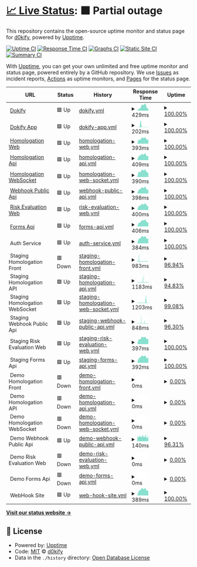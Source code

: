 # [📈 Live Status](https://d0kify.github.io/upptime): <!--live status--> **🟧 Partial outage**

This repository contains the open-source uptime monitor and status page for [d0kify](https://d0kify.github.io/upptime), powered by [Upptime](https://github.com/upptime/upptime).

[![Uptime CI](https://github.com/d0kify/upptime/workflows/Uptime%20CI/badge.svg)](https://github.com/d0kify/upptime/actions?query=workflow%3A%22Uptime+CI%22)
[![Response Time CI](https://github.com/d0kify/upptime/workflows/Response%20Time%20CI/badge.svg)](https://github.com/d0kify/upptime/actions?query=workflow%3A%22Response+Time+CI%22)
[![Graphs CI](https://github.com/d0kify/upptime/workflows/Graphs%20CI/badge.svg)](https://github.com/d0kify/upptime/actions?query=workflow%3A%22Graphs+CI%22)
[![Static Site CI](https://github.com/d0kify/upptime/workflows/Static%20Site%20CI/badge.svg)](https://github.com/d0kify/upptime/actions?query=workflow%3A%22Static+Site+CI%22)
[![Summary CI](https://github.com/d0kify/upptime/workflows/Summary%20CI/badge.svg)](https://github.com/d0kify/upptime/actions?query=workflow%3A%22Summary+CI%22)

With [Upptime](https://upptime.js.org), you can get your own unlimited and free uptime monitor and status page, powered entirely by a GitHub repository. We use [Issues](https://github.com/d0kify/upptime/issues) as incident reports, [Actions](https://github.com/d0kify/upptime/actions) as uptime monitors, and [Pages](https://d0kify.github.io/upptime) for the status page.

<!--start: status pages-->
<!-- This summary is generated by Upptime (https://github.com/upptime/upptime) -->
<!-- Do not edit this manually, your changes will be overwritten -->
<!-- prettier-ignore -->
| URL | Status | History | Response Time | Uptime |
| --- | ------ | ------- | ------------- | ------ |
| <img alt="" src="https://icons.duckduckgo.com/ip3/dokify.net.ico" height="13"> [Dokify](https://dokify.net) | 🟩 Up | [dokify.yml](https://github.com/d0kify/upptime/commits/HEAD/history/dokify.yml) | <details><summary><img alt="Response time graph" src="./graphs/dokify/response-time-week.png" height="20"> 429ms</summary><br><a href="https://d0kify.github.io/upptime/history/dokify"><img alt="Response time 525" src="https://img.shields.io/endpoint?url=https%3A%2F%2Fraw.githubusercontent.com%2Fd0kify%2Fupptime%2FHEAD%2Fapi%2Fdokify%2Fresponse-time.json"></a><br><a href="https://d0kify.github.io/upptime/history/dokify"><img alt="24-hour response time 198" src="https://img.shields.io/endpoint?url=https%3A%2F%2Fraw.githubusercontent.com%2Fd0kify%2Fupptime%2FHEAD%2Fapi%2Fdokify%2Fresponse-time-day.json"></a><br><a href="https://d0kify.github.io/upptime/history/dokify"><img alt="7-day response time 429" src="https://img.shields.io/endpoint?url=https%3A%2F%2Fraw.githubusercontent.com%2Fd0kify%2Fupptime%2FHEAD%2Fapi%2Fdokify%2Fresponse-time-week.json"></a><br><a href="https://d0kify.github.io/upptime/history/dokify"><img alt="30-day response time 505" src="https://img.shields.io/endpoint?url=https%3A%2F%2Fraw.githubusercontent.com%2Fd0kify%2Fupptime%2FHEAD%2Fapi%2Fdokify%2Fresponse-time-month.json"></a><br><a href="https://d0kify.github.io/upptime/history/dokify"><img alt="1-year response time 545" src="https://img.shields.io/endpoint?url=https%3A%2F%2Fraw.githubusercontent.com%2Fd0kify%2Fupptime%2FHEAD%2Fapi%2Fdokify%2Fresponse-time-year.json"></a></details> | <details><summary><a href="https://d0kify.github.io/upptime/history/dokify">100.00%</a></summary><a href="https://d0kify.github.io/upptime/history/dokify"><img alt="All-time uptime 100.00%" src="https://img.shields.io/endpoint?url=https%3A%2F%2Fraw.githubusercontent.com%2Fd0kify%2Fupptime%2FHEAD%2Fapi%2Fdokify%2Fuptime.json"></a><br><a href="https://d0kify.github.io/upptime/history/dokify"><img alt="24-hour uptime 100.00%" src="https://img.shields.io/endpoint?url=https%3A%2F%2Fraw.githubusercontent.com%2Fd0kify%2Fupptime%2FHEAD%2Fapi%2Fdokify%2Fuptime-day.json"></a><br><a href="https://d0kify.github.io/upptime/history/dokify"><img alt="7-day uptime 100.00%" src="https://img.shields.io/endpoint?url=https%3A%2F%2Fraw.githubusercontent.com%2Fd0kify%2Fupptime%2FHEAD%2Fapi%2Fdokify%2Fuptime-week.json"></a><br><a href="https://d0kify.github.io/upptime/history/dokify"><img alt="30-day uptime 100.00%" src="https://img.shields.io/endpoint?url=https%3A%2F%2Fraw.githubusercontent.com%2Fd0kify%2Fupptime%2FHEAD%2Fapi%2Fdokify%2Fuptime-month.json"></a><br><a href="https://d0kify.github.io/upptime/history/dokify"><img alt="1-year uptime 100.00%" src="https://img.shields.io/endpoint?url=https%3A%2F%2Fraw.githubusercontent.com%2Fd0kify%2Fupptime%2FHEAD%2Fapi%2Fdokify%2Fuptime-year.json"></a></details>
| <img alt="" src="https://icons.duckduckgo.com/ip3/app.dokify.net.ico" height="13"> [Dokify App](https://app.dokify.net/blank.php) | 🟩 Up | [dokify-app.yml](https://github.com/d0kify/upptime/commits/HEAD/history/dokify-app.yml) | <details><summary><img alt="Response time graph" src="./graphs/dokify-app/response-time-week.png" height="20"> 202ms</summary><br><a href="https://d0kify.github.io/upptime/history/dokify-app"><img alt="Response time 456" src="https://img.shields.io/endpoint?url=https%3A%2F%2Fraw.githubusercontent.com%2Fd0kify%2Fupptime%2FHEAD%2Fapi%2Fdokify-app%2Fresponse-time.json"></a><br><a href="https://d0kify.github.io/upptime/history/dokify-app"><img alt="24-hour response time 200" src="https://img.shields.io/endpoint?url=https%3A%2F%2Fraw.githubusercontent.com%2Fd0kify%2Fupptime%2FHEAD%2Fapi%2Fdokify-app%2Fresponse-time-day.json"></a><br><a href="https://d0kify.github.io/upptime/history/dokify-app"><img alt="7-day response time 202" src="https://img.shields.io/endpoint?url=https%3A%2F%2Fraw.githubusercontent.com%2Fd0kify%2Fupptime%2FHEAD%2Fapi%2Fdokify-app%2Fresponse-time-week.json"></a><br><a href="https://d0kify.github.io/upptime/history/dokify-app"><img alt="30-day response time 596" src="https://img.shields.io/endpoint?url=https%3A%2F%2Fraw.githubusercontent.com%2Fd0kify%2Fupptime%2FHEAD%2Fapi%2Fdokify-app%2Fresponse-time-month.json"></a><br><a href="https://d0kify.github.io/upptime/history/dokify-app"><img alt="1-year response time 456" src="https://img.shields.io/endpoint?url=https%3A%2F%2Fraw.githubusercontent.com%2Fd0kify%2Fupptime%2FHEAD%2Fapi%2Fdokify-app%2Fresponse-time-year.json"></a></details> | <details><summary><a href="https://d0kify.github.io/upptime/history/dokify-app">100.00%</a></summary><a href="https://d0kify.github.io/upptime/history/dokify-app"><img alt="All-time uptime 99.81%" src="https://img.shields.io/endpoint?url=https%3A%2F%2Fraw.githubusercontent.com%2Fd0kify%2Fupptime%2FHEAD%2Fapi%2Fdokify-app%2Fuptime.json"></a><br><a href="https://d0kify.github.io/upptime/history/dokify-app"><img alt="24-hour uptime 100.00%" src="https://img.shields.io/endpoint?url=https%3A%2F%2Fraw.githubusercontent.com%2Fd0kify%2Fupptime%2FHEAD%2Fapi%2Fdokify-app%2Fuptime-day.json"></a><br><a href="https://d0kify.github.io/upptime/history/dokify-app"><img alt="7-day uptime 100.00%" src="https://img.shields.io/endpoint?url=https%3A%2F%2Fraw.githubusercontent.com%2Fd0kify%2Fupptime%2FHEAD%2Fapi%2Fdokify-app%2Fuptime-week.json"></a><br><a href="https://d0kify.github.io/upptime/history/dokify-app"><img alt="30-day uptime 100.00%" src="https://img.shields.io/endpoint?url=https%3A%2F%2Fraw.githubusercontent.com%2Fd0kify%2Fupptime%2FHEAD%2Fapi%2Fdokify-app%2Fuptime-month.json"></a><br><a href="https://d0kify.github.io/upptime/history/dokify-app"><img alt="1-year uptime 99.81%" src="https://img.shields.io/endpoint?url=https%3A%2F%2Fraw.githubusercontent.com%2Fd0kify%2Fupptime%2FHEAD%2Fapi%2Fdokify-app%2Fuptime-year.json"></a></details>
| <img alt="" src="https://icons.duckduckgo.com/ip3/homologation.dokify.net.ico" height="13"> [Homologation Web](https://homologation.dokify.net) | 🟩 Up | [homologation-web.yml](https://github.com/d0kify/upptime/commits/HEAD/history/homologation-web.yml) | <details><summary><img alt="Response time graph" src="./graphs/homologation-web/response-time-week.png" height="20"> 393ms</summary><br><a href="https://d0kify.github.io/upptime/history/homologation-web"><img alt="Response time 438" src="https://img.shields.io/endpoint?url=https%3A%2F%2Fraw.githubusercontent.com%2Fd0kify%2Fupptime%2FHEAD%2Fapi%2Fhomologation-web%2Fresponse-time.json"></a><br><a href="https://d0kify.github.io/upptime/history/homologation-web"><img alt="24-hour response time 328" src="https://img.shields.io/endpoint?url=https%3A%2F%2Fraw.githubusercontent.com%2Fd0kify%2Fupptime%2FHEAD%2Fapi%2Fhomologation-web%2Fresponse-time-day.json"></a><br><a href="https://d0kify.github.io/upptime/history/homologation-web"><img alt="7-day response time 393" src="https://img.shields.io/endpoint?url=https%3A%2F%2Fraw.githubusercontent.com%2Fd0kify%2Fupptime%2FHEAD%2Fapi%2Fhomologation-web%2Fresponse-time-week.json"></a><br><a href="https://d0kify.github.io/upptime/history/homologation-web"><img alt="30-day response time 425" src="https://img.shields.io/endpoint?url=https%3A%2F%2Fraw.githubusercontent.com%2Fd0kify%2Fupptime%2FHEAD%2Fapi%2Fhomologation-web%2Fresponse-time-month.json"></a><br><a href="https://d0kify.github.io/upptime/history/homologation-web"><img alt="1-year response time 433" src="https://img.shields.io/endpoint?url=https%3A%2F%2Fraw.githubusercontent.com%2Fd0kify%2Fupptime%2FHEAD%2Fapi%2Fhomologation-web%2Fresponse-time-year.json"></a></details> | <details><summary><a href="https://d0kify.github.io/upptime/history/homologation-web">100.00%</a></summary><a href="https://d0kify.github.io/upptime/history/homologation-web"><img alt="All-time uptime 99.96%" src="https://img.shields.io/endpoint?url=https%3A%2F%2Fraw.githubusercontent.com%2Fd0kify%2Fupptime%2FHEAD%2Fapi%2Fhomologation-web%2Fuptime.json"></a><br><a href="https://d0kify.github.io/upptime/history/homologation-web"><img alt="24-hour uptime 100.00%" src="https://img.shields.io/endpoint?url=https%3A%2F%2Fraw.githubusercontent.com%2Fd0kify%2Fupptime%2FHEAD%2Fapi%2Fhomologation-web%2Fuptime-day.json"></a><br><a href="https://d0kify.github.io/upptime/history/homologation-web"><img alt="7-day uptime 100.00%" src="https://img.shields.io/endpoint?url=https%3A%2F%2Fraw.githubusercontent.com%2Fd0kify%2Fupptime%2FHEAD%2Fapi%2Fhomologation-web%2Fuptime-week.json"></a><br><a href="https://d0kify.github.io/upptime/history/homologation-web"><img alt="30-day uptime 99.13%" src="https://img.shields.io/endpoint?url=https%3A%2F%2Fraw.githubusercontent.com%2Fd0kify%2Fupptime%2FHEAD%2Fapi%2Fhomologation-web%2Fuptime-month.json"></a><br><a href="https://d0kify.github.io/upptime/history/homologation-web"><img alt="1-year uptime 99.91%" src="https://img.shields.io/endpoint?url=https%3A%2F%2Fraw.githubusercontent.com%2Fd0kify%2Fupptime%2FHEAD%2Fapi%2Fhomologation-web%2Fuptime-year.json"></a></details>
| <img alt="" src="https://icons.duckduckgo.com/ip3/homologation-api.dokify.net.ico" height="13"> [Homologation Api](https://homologation-api.dokify.net/health-check) | 🟩 Up | [homologation-api.yml](https://github.com/d0kify/upptime/commits/HEAD/history/homologation-api.yml) | <details><summary><img alt="Response time graph" src="./graphs/homologation-api/response-time-week.png" height="20"> 409ms</summary><br><a href="https://d0kify.github.io/upptime/history/homologation-api"><img alt="Response time 470" src="https://img.shields.io/endpoint?url=https%3A%2F%2Fraw.githubusercontent.com%2Fd0kify%2Fupptime%2FHEAD%2Fapi%2Fhomologation-api%2Fresponse-time.json"></a><br><a href="https://d0kify.github.io/upptime/history/homologation-api"><img alt="24-hour response time 338" src="https://img.shields.io/endpoint?url=https%3A%2F%2Fraw.githubusercontent.com%2Fd0kify%2Fupptime%2FHEAD%2Fapi%2Fhomologation-api%2Fresponse-time-day.json"></a><br><a href="https://d0kify.github.io/upptime/history/homologation-api"><img alt="7-day response time 409" src="https://img.shields.io/endpoint?url=https%3A%2F%2Fraw.githubusercontent.com%2Fd0kify%2Fupptime%2FHEAD%2Fapi%2Fhomologation-api%2Fresponse-time-week.json"></a><br><a href="https://d0kify.github.io/upptime/history/homologation-api"><img alt="30-day response time 435" src="https://img.shields.io/endpoint?url=https%3A%2F%2Fraw.githubusercontent.com%2Fd0kify%2Fupptime%2FHEAD%2Fapi%2Fhomologation-api%2Fresponse-time-month.json"></a><br><a href="https://d0kify.github.io/upptime/history/homologation-api"><img alt="1-year response time 471" src="https://img.shields.io/endpoint?url=https%3A%2F%2Fraw.githubusercontent.com%2Fd0kify%2Fupptime%2FHEAD%2Fapi%2Fhomologation-api%2Fresponse-time-year.json"></a></details> | <details><summary><a href="https://d0kify.github.io/upptime/history/homologation-api">100.00%</a></summary><a href="https://d0kify.github.io/upptime/history/homologation-api"><img alt="All-time uptime 27.21%" src="https://img.shields.io/endpoint?url=https%3A%2F%2Fraw.githubusercontent.com%2Fd0kify%2Fupptime%2FHEAD%2Fapi%2Fhomologation-api%2Fuptime.json"></a><br><a href="https://d0kify.github.io/upptime/history/homologation-api"><img alt="24-hour uptime 100.00%" src="https://img.shields.io/endpoint?url=https%3A%2F%2Fraw.githubusercontent.com%2Fd0kify%2Fupptime%2FHEAD%2Fapi%2Fhomologation-api%2Fuptime-day.json"></a><br><a href="https://d0kify.github.io/upptime/history/homologation-api"><img alt="7-day uptime 100.00%" src="https://img.shields.io/endpoint?url=https%3A%2F%2Fraw.githubusercontent.com%2Fd0kify%2Fupptime%2FHEAD%2Fapi%2Fhomologation-api%2Fuptime-week.json"></a><br><a href="https://d0kify.github.io/upptime/history/homologation-api"><img alt="30-day uptime 99.05%" src="https://img.shields.io/endpoint?url=https%3A%2F%2Fraw.githubusercontent.com%2Fd0kify%2Fupptime%2FHEAD%2Fapi%2Fhomologation-api%2Fuptime-month.json"></a><br><a href="https://d0kify.github.io/upptime/history/homologation-api"><img alt="1-year uptime 64.43%" src="https://img.shields.io/endpoint?url=https%3A%2F%2Fraw.githubusercontent.com%2Fd0kify%2Fupptime%2FHEAD%2Fapi%2Fhomologation-api%2Fuptime-year.json"></a></details>
| <img alt="" src="https://icons.duckduckgo.com/ip3/homologation-api-nchan.dokify.net.ico" height="13"> [Homologation WebSocket](https://homologation-api-nchan.dokify.net) | 🟩 Up | [homologation-web-socket.yml](https://github.com/d0kify/upptime/commits/HEAD/history/homologation-web-socket.yml) | <details><summary><img alt="Response time graph" src="./graphs/homologation-web-socket/response-time-week.png" height="20"> 390ms</summary><br><a href="https://d0kify.github.io/upptime/history/homologation-web-socket"><img alt="Response time 454" src="https://img.shields.io/endpoint?url=https%3A%2F%2Fraw.githubusercontent.com%2Fd0kify%2Fupptime%2FHEAD%2Fapi%2Fhomologation-web-socket%2Fresponse-time.json"></a><br><a href="https://d0kify.github.io/upptime/history/homologation-web-socket"><img alt="24-hour response time 292" src="https://img.shields.io/endpoint?url=https%3A%2F%2Fraw.githubusercontent.com%2Fd0kify%2Fupptime%2FHEAD%2Fapi%2Fhomologation-web-socket%2Fresponse-time-day.json"></a><br><a href="https://d0kify.github.io/upptime/history/homologation-web-socket"><img alt="7-day response time 390" src="https://img.shields.io/endpoint?url=https%3A%2F%2Fraw.githubusercontent.com%2Fd0kify%2Fupptime%2FHEAD%2Fapi%2Fhomologation-web-socket%2Fresponse-time-week.json"></a><br><a href="https://d0kify.github.io/upptime/history/homologation-web-socket"><img alt="30-day response time 434" src="https://img.shields.io/endpoint?url=https%3A%2F%2Fraw.githubusercontent.com%2Fd0kify%2Fupptime%2FHEAD%2Fapi%2Fhomologation-web-socket%2Fresponse-time-month.json"></a><br><a href="https://d0kify.github.io/upptime/history/homologation-web-socket"><img alt="1-year response time 456" src="https://img.shields.io/endpoint?url=https%3A%2F%2Fraw.githubusercontent.com%2Fd0kify%2Fupptime%2FHEAD%2Fapi%2Fhomologation-web-socket%2Fresponse-time-year.json"></a></details> | <details><summary><a href="https://d0kify.github.io/upptime/history/homologation-web-socket">100.00%</a></summary><a href="https://d0kify.github.io/upptime/history/homologation-web-socket"><img alt="All-time uptime 99.96%" src="https://img.shields.io/endpoint?url=https%3A%2F%2Fraw.githubusercontent.com%2Fd0kify%2Fupptime%2FHEAD%2Fapi%2Fhomologation-web-socket%2Fuptime.json"></a><br><a href="https://d0kify.github.io/upptime/history/homologation-web-socket"><img alt="24-hour uptime 100.00%" src="https://img.shields.io/endpoint?url=https%3A%2F%2Fraw.githubusercontent.com%2Fd0kify%2Fupptime%2FHEAD%2Fapi%2Fhomologation-web-socket%2Fuptime-day.json"></a><br><a href="https://d0kify.github.io/upptime/history/homologation-web-socket"><img alt="7-day uptime 100.00%" src="https://img.shields.io/endpoint?url=https%3A%2F%2Fraw.githubusercontent.com%2Fd0kify%2Fupptime%2FHEAD%2Fapi%2Fhomologation-web-socket%2Fuptime-week.json"></a><br><a href="https://d0kify.github.io/upptime/history/homologation-web-socket"><img alt="30-day uptime 99.13%" src="https://img.shields.io/endpoint?url=https%3A%2F%2Fraw.githubusercontent.com%2Fd0kify%2Fupptime%2FHEAD%2Fapi%2Fhomologation-web-socket%2Fuptime-month.json"></a><br><a href="https://d0kify.github.io/upptime/history/homologation-web-socket"><img alt="1-year uptime 99.91%" src="https://img.shields.io/endpoint?url=https%3A%2F%2Fraw.githubusercontent.com%2Fd0kify%2Fupptime%2FHEAD%2Fapi%2Fhomologation-web-socket%2Fuptime-year.json"></a></details>
| <img alt="" src="https://icons.duckduckgo.com/ip3/webhook.dokify.net.ico" height="13"> [Webhook Public Api](https://webhook.dokify.net/health-check) | 🟩 Up | [webhook-public-api.yml](https://github.com/d0kify/upptime/commits/HEAD/history/webhook-public-api.yml) | <details><summary><img alt="Response time graph" src="./graphs/webhook-public-api/response-time-week.png" height="20"> 398ms</summary><br><a href="https://d0kify.github.io/upptime/history/webhook-public-api"><img alt="Response time 464" src="https://img.shields.io/endpoint?url=https%3A%2F%2Fraw.githubusercontent.com%2Fd0kify%2Fupptime%2FHEAD%2Fapi%2Fwebhook-public-api%2Fresponse-time.json"></a><br><a href="https://d0kify.github.io/upptime/history/webhook-public-api"><img alt="24-hour response time 322" src="https://img.shields.io/endpoint?url=https%3A%2F%2Fraw.githubusercontent.com%2Fd0kify%2Fupptime%2FHEAD%2Fapi%2Fwebhook-public-api%2Fresponse-time-day.json"></a><br><a href="https://d0kify.github.io/upptime/history/webhook-public-api"><img alt="7-day response time 398" src="https://img.shields.io/endpoint?url=https%3A%2F%2Fraw.githubusercontent.com%2Fd0kify%2Fupptime%2FHEAD%2Fapi%2Fwebhook-public-api%2Fresponse-time-week.json"></a><br><a href="https://d0kify.github.io/upptime/history/webhook-public-api"><img alt="30-day response time 432" src="https://img.shields.io/endpoint?url=https%3A%2F%2Fraw.githubusercontent.com%2Fd0kify%2Fupptime%2FHEAD%2Fapi%2Fwebhook-public-api%2Fresponse-time-month.json"></a><br><a href="https://d0kify.github.io/upptime/history/webhook-public-api"><img alt="1-year response time 464" src="https://img.shields.io/endpoint?url=https%3A%2F%2Fraw.githubusercontent.com%2Fd0kify%2Fupptime%2FHEAD%2Fapi%2Fwebhook-public-api%2Fresponse-time-year.json"></a></details> | <details><summary><a href="https://d0kify.github.io/upptime/history/webhook-public-api">100.00%</a></summary><a href="https://d0kify.github.io/upptime/history/webhook-public-api"><img alt="All-time uptime 99.82%" src="https://img.shields.io/endpoint?url=https%3A%2F%2Fraw.githubusercontent.com%2Fd0kify%2Fupptime%2FHEAD%2Fapi%2Fwebhook-public-api%2Fuptime.json"></a><br><a href="https://d0kify.github.io/upptime/history/webhook-public-api"><img alt="24-hour uptime 100.00%" src="https://img.shields.io/endpoint?url=https%3A%2F%2Fraw.githubusercontent.com%2Fd0kify%2Fupptime%2FHEAD%2Fapi%2Fwebhook-public-api%2Fuptime-day.json"></a><br><a href="https://d0kify.github.io/upptime/history/webhook-public-api"><img alt="7-day uptime 100.00%" src="https://img.shields.io/endpoint?url=https%3A%2F%2Fraw.githubusercontent.com%2Fd0kify%2Fupptime%2FHEAD%2Fapi%2Fwebhook-public-api%2Fuptime-week.json"></a><br><a href="https://d0kify.github.io/upptime/history/webhook-public-api"><img alt="30-day uptime 99.05%" src="https://img.shields.io/endpoint?url=https%3A%2F%2Fraw.githubusercontent.com%2Fd0kify%2Fupptime%2FHEAD%2Fapi%2Fwebhook-public-api%2Fuptime-month.json"></a><br><a href="https://d0kify.github.io/upptime/history/webhook-public-api"><img alt="1-year uptime 99.82%" src="https://img.shields.io/endpoint?url=https%3A%2F%2Fraw.githubusercontent.com%2Fd0kify%2Fupptime%2FHEAD%2Fapi%2Fwebhook-public-api%2Fuptime-year.json"></a></details>
| <img alt="" src="https://icons.duckduckgo.com/ip3/evaluation.dokify.net.ico" height="13"> [Risk Evaluation Web](https://evaluation.dokify.net) | 🟩 Up | [risk-evaluation-web.yml](https://github.com/d0kify/upptime/commits/HEAD/history/risk-evaluation-web.yml) | <details><summary><img alt="Response time graph" src="./graphs/risk-evaluation-web/response-time-week.png" height="20"> 400ms</summary><br><a href="https://d0kify.github.io/upptime/history/risk-evaluation-web"><img alt="Response time 450" src="https://img.shields.io/endpoint?url=https%3A%2F%2Fraw.githubusercontent.com%2Fd0kify%2Fupptime%2FHEAD%2Fapi%2Frisk-evaluation-web%2Fresponse-time.json"></a><br><a href="https://d0kify.github.io/upptime/history/risk-evaluation-web"><img alt="24-hour response time 298" src="https://img.shields.io/endpoint?url=https%3A%2F%2Fraw.githubusercontent.com%2Fd0kify%2Fupptime%2FHEAD%2Fapi%2Frisk-evaluation-web%2Fresponse-time-day.json"></a><br><a href="https://d0kify.github.io/upptime/history/risk-evaluation-web"><img alt="7-day response time 400" src="https://img.shields.io/endpoint?url=https%3A%2F%2Fraw.githubusercontent.com%2Fd0kify%2Fupptime%2FHEAD%2Fapi%2Frisk-evaluation-web%2Fresponse-time-week.json"></a><br><a href="https://d0kify.github.io/upptime/history/risk-evaluation-web"><img alt="30-day response time 424" src="https://img.shields.io/endpoint?url=https%3A%2F%2Fraw.githubusercontent.com%2Fd0kify%2Fupptime%2FHEAD%2Fapi%2Frisk-evaluation-web%2Fresponse-time-month.json"></a><br><a href="https://d0kify.github.io/upptime/history/risk-evaluation-web"><img alt="1-year response time 450" src="https://img.shields.io/endpoint?url=https%3A%2F%2Fraw.githubusercontent.com%2Fd0kify%2Fupptime%2FHEAD%2Fapi%2Frisk-evaluation-web%2Fresponse-time-year.json"></a></details> | <details><summary><a href="https://d0kify.github.io/upptime/history/risk-evaluation-web">100.00%</a></summary><a href="https://d0kify.github.io/upptime/history/risk-evaluation-web"><img alt="All-time uptime 99.88%" src="https://img.shields.io/endpoint?url=https%3A%2F%2Fraw.githubusercontent.com%2Fd0kify%2Fupptime%2FHEAD%2Fapi%2Frisk-evaluation-web%2Fuptime.json"></a><br><a href="https://d0kify.github.io/upptime/history/risk-evaluation-web"><img alt="24-hour uptime 100.00%" src="https://img.shields.io/endpoint?url=https%3A%2F%2Fraw.githubusercontent.com%2Fd0kify%2Fupptime%2FHEAD%2Fapi%2Frisk-evaluation-web%2Fuptime-day.json"></a><br><a href="https://d0kify.github.io/upptime/history/risk-evaluation-web"><img alt="7-day uptime 100.00%" src="https://img.shields.io/endpoint?url=https%3A%2F%2Fraw.githubusercontent.com%2Fd0kify%2Fupptime%2FHEAD%2Fapi%2Frisk-evaluation-web%2Fuptime-week.json"></a><br><a href="https://d0kify.github.io/upptime/history/risk-evaluation-web"><img alt="30-day uptime 99.05%" src="https://img.shields.io/endpoint?url=https%3A%2F%2Fraw.githubusercontent.com%2Fd0kify%2Fupptime%2FHEAD%2Fapi%2Frisk-evaluation-web%2Fuptime-month.json"></a><br><a href="https://d0kify.github.io/upptime/history/risk-evaluation-web"><img alt="1-year uptime 99.88%" src="https://img.shields.io/endpoint?url=https%3A%2F%2Fraw.githubusercontent.com%2Fd0kify%2Fupptime%2FHEAD%2Fapi%2Frisk-evaluation-web%2Fuptime-year.json"></a></details>
| <img alt="" src="https://icons.duckduckgo.com/ip3/form.dokify.net.ico" height="13"> [Forms Api](https://form.dokify.net/health-check) | 🟩 Up | [forms-api.yml](https://github.com/d0kify/upptime/commits/HEAD/history/forms-api.yml) | <details><summary><img alt="Response time graph" src="./graphs/forms-api/response-time-week.png" height="20"> 406ms</summary><br><a href="https://d0kify.github.io/upptime/history/forms-api"><img alt="Response time 471" src="https://img.shields.io/endpoint?url=https%3A%2F%2Fraw.githubusercontent.com%2Fd0kify%2Fupptime%2FHEAD%2Fapi%2Fforms-api%2Fresponse-time.json"></a><br><a href="https://d0kify.github.io/upptime/history/forms-api"><img alt="24-hour response time 312" src="https://img.shields.io/endpoint?url=https%3A%2F%2Fraw.githubusercontent.com%2Fd0kify%2Fupptime%2FHEAD%2Fapi%2Fforms-api%2Fresponse-time-day.json"></a><br><a href="https://d0kify.github.io/upptime/history/forms-api"><img alt="7-day response time 406" src="https://img.shields.io/endpoint?url=https%3A%2F%2Fraw.githubusercontent.com%2Fd0kify%2Fupptime%2FHEAD%2Fapi%2Fforms-api%2Fresponse-time-week.json"></a><br><a href="https://d0kify.github.io/upptime/history/forms-api"><img alt="30-day response time 432" src="https://img.shields.io/endpoint?url=https%3A%2F%2Fraw.githubusercontent.com%2Fd0kify%2Fupptime%2FHEAD%2Fapi%2Fforms-api%2Fresponse-time-month.json"></a><br><a href="https://d0kify.github.io/upptime/history/forms-api"><img alt="1-year response time 471" src="https://img.shields.io/endpoint?url=https%3A%2F%2Fraw.githubusercontent.com%2Fd0kify%2Fupptime%2FHEAD%2Fapi%2Fforms-api%2Fresponse-time-year.json"></a></details> | <details><summary><a href="https://d0kify.github.io/upptime/history/forms-api">100.00%</a></summary><a href="https://d0kify.github.io/upptime/history/forms-api"><img alt="All-time uptime 99.85%" src="https://img.shields.io/endpoint?url=https%3A%2F%2Fraw.githubusercontent.com%2Fd0kify%2Fupptime%2FHEAD%2Fapi%2Fforms-api%2Fuptime.json"></a><br><a href="https://d0kify.github.io/upptime/history/forms-api"><img alt="24-hour uptime 100.00%" src="https://img.shields.io/endpoint?url=https%3A%2F%2Fraw.githubusercontent.com%2Fd0kify%2Fupptime%2FHEAD%2Fapi%2Fforms-api%2Fuptime-day.json"></a><br><a href="https://d0kify.github.io/upptime/history/forms-api"><img alt="7-day uptime 100.00%" src="https://img.shields.io/endpoint?url=https%3A%2F%2Fraw.githubusercontent.com%2Fd0kify%2Fupptime%2FHEAD%2Fapi%2Fforms-api%2Fuptime-week.json"></a><br><a href="https://d0kify.github.io/upptime/history/forms-api"><img alt="30-day uptime 99.05%" src="https://img.shields.io/endpoint?url=https%3A%2F%2Fraw.githubusercontent.com%2Fd0kify%2Fupptime%2FHEAD%2Fapi%2Fforms-api%2Fuptime-month.json"></a><br><a href="https://d0kify.github.io/upptime/history/forms-api"><img alt="1-year uptime 99.85%" src="https://img.shields.io/endpoint?url=https%3A%2F%2Fraw.githubusercontent.com%2Fd0kify%2Fupptime%2FHEAD%2Fapi%2Fforms-api%2Fuptime-year.json"></a></details>
| <img alt="" src="https://icons.duckduckgo.com/ip3/null.ico" height="13"> Auth Service | 🟩 Up | [auth-service.yml](https://github.com/d0kify/upptime/commits/HEAD/history/auth-service.yml) | <details><summary><img alt="Response time graph" src="./graphs/auth-service/response-time-week.png" height="20"> 384ms</summary><br><a href="https://d0kify.github.io/upptime/history/auth-service"><img alt="Response time 441" src="https://img.shields.io/endpoint?url=https%3A%2F%2Fraw.githubusercontent.com%2Fd0kify%2Fupptime%2FHEAD%2Fapi%2Fauth-service%2Fresponse-time.json"></a><br><a href="https://d0kify.github.io/upptime/history/auth-service"><img alt="24-hour response time 318" src="https://img.shields.io/endpoint?url=https%3A%2F%2Fraw.githubusercontent.com%2Fd0kify%2Fupptime%2FHEAD%2Fapi%2Fauth-service%2Fresponse-time-day.json"></a><br><a href="https://d0kify.github.io/upptime/history/auth-service"><img alt="7-day response time 384" src="https://img.shields.io/endpoint?url=https%3A%2F%2Fraw.githubusercontent.com%2Fd0kify%2Fupptime%2FHEAD%2Fapi%2Fauth-service%2Fresponse-time-week.json"></a><br><a href="https://d0kify.github.io/upptime/history/auth-service"><img alt="30-day response time 416" src="https://img.shields.io/endpoint?url=https%3A%2F%2Fraw.githubusercontent.com%2Fd0kify%2Fupptime%2FHEAD%2Fapi%2Fauth-service%2Fresponse-time-month.json"></a><br><a href="https://d0kify.github.io/upptime/history/auth-service"><img alt="1-year response time 436" src="https://img.shields.io/endpoint?url=https%3A%2F%2Fraw.githubusercontent.com%2Fd0kify%2Fupptime%2FHEAD%2Fapi%2Fauth-service%2Fresponse-time-year.json"></a></details> | <details><summary><a href="https://d0kify.github.io/upptime/history/auth-service">100.00%</a></summary><a href="https://d0kify.github.io/upptime/history/auth-service"><img alt="All-time uptime 99.95%" src="https://img.shields.io/endpoint?url=https%3A%2F%2Fraw.githubusercontent.com%2Fd0kify%2Fupptime%2FHEAD%2Fapi%2Fauth-service%2Fuptime.json"></a><br><a href="https://d0kify.github.io/upptime/history/auth-service"><img alt="24-hour uptime 100.00%" src="https://img.shields.io/endpoint?url=https%3A%2F%2Fraw.githubusercontent.com%2Fd0kify%2Fupptime%2FHEAD%2Fapi%2Fauth-service%2Fuptime-day.json"></a><br><a href="https://d0kify.github.io/upptime/history/auth-service"><img alt="7-day uptime 100.00%" src="https://img.shields.io/endpoint?url=https%3A%2F%2Fraw.githubusercontent.com%2Fd0kify%2Fupptime%2FHEAD%2Fapi%2Fauth-service%2Fuptime-week.json"></a><br><a href="https://d0kify.github.io/upptime/history/auth-service"><img alt="30-day uptime 99.14%" src="https://img.shields.io/endpoint?url=https%3A%2F%2Fraw.githubusercontent.com%2Fd0kify%2Fupptime%2FHEAD%2Fapi%2Fauth-service%2Fuptime-month.json"></a><br><a href="https://d0kify.github.io/upptime/history/auth-service"><img alt="1-year uptime 99.92%" src="https://img.shields.io/endpoint?url=https%3A%2F%2Fraw.githubusercontent.com%2Fd0kify%2Fupptime%2FHEAD%2Fapi%2Fauth-service%2Fuptime-year.json"></a></details>
| <img alt="" src="https://icons.duckduckgo.com/ip3/null.ico" height="13"> Staging Homologation Front | 🟥 Down | [staging-homologation-front.yml](https://github.com/d0kify/upptime/commits/HEAD/history/staging-homologation-front.yml) | <details><summary><img alt="Response time graph" src="./graphs/staging-homologation-front/response-time-week.png" height="20"> 983ms</summary><br><a href="https://d0kify.github.io/upptime/history/staging-homologation-front"><img alt="Response time 886" src="https://img.shields.io/endpoint?url=https%3A%2F%2Fraw.githubusercontent.com%2Fd0kify%2Fupptime%2FHEAD%2Fapi%2Fstaging-homologation-front%2Fresponse-time.json"></a><br><a href="https://d0kify.github.io/upptime/history/staging-homologation-front"><img alt="24-hour response time 666" src="https://img.shields.io/endpoint?url=https%3A%2F%2Fraw.githubusercontent.com%2Fd0kify%2Fupptime%2FHEAD%2Fapi%2Fstaging-homologation-front%2Fresponse-time-day.json"></a><br><a href="https://d0kify.github.io/upptime/history/staging-homologation-front"><img alt="7-day response time 983" src="https://img.shields.io/endpoint?url=https%3A%2F%2Fraw.githubusercontent.com%2Fd0kify%2Fupptime%2FHEAD%2Fapi%2Fstaging-homologation-front%2Fresponse-time-week.json"></a><br><a href="https://d0kify.github.io/upptime/history/staging-homologation-front"><img alt="30-day response time 1085" src="https://img.shields.io/endpoint?url=https%3A%2F%2Fraw.githubusercontent.com%2Fd0kify%2Fupptime%2FHEAD%2Fapi%2Fstaging-homologation-front%2Fresponse-time-month.json"></a><br><a href="https://d0kify.github.io/upptime/history/staging-homologation-front"><img alt="1-year response time 929" src="https://img.shields.io/endpoint?url=https%3A%2F%2Fraw.githubusercontent.com%2Fd0kify%2Fupptime%2FHEAD%2Fapi%2Fstaging-homologation-front%2Fresponse-time-year.json"></a></details> | <details><summary><a href="https://d0kify.github.io/upptime/history/staging-homologation-front">96.94%</a></summary><a href="https://d0kify.github.io/upptime/history/staging-homologation-front"><img alt="All-time uptime 99.74%" src="https://img.shields.io/endpoint?url=https%3A%2F%2Fraw.githubusercontent.com%2Fd0kify%2Fupptime%2FHEAD%2Fapi%2Fstaging-homologation-front%2Fuptime.json"></a><br><a href="https://d0kify.github.io/upptime/history/staging-homologation-front"><img alt="24-hour uptime 91.81%" src="https://img.shields.io/endpoint?url=https%3A%2F%2Fraw.githubusercontent.com%2Fd0kify%2Fupptime%2FHEAD%2Fapi%2Fstaging-homologation-front%2Fuptime-day.json"></a><br><a href="https://d0kify.github.io/upptime/history/staging-homologation-front"><img alt="7-day uptime 96.94%" src="https://img.shields.io/endpoint?url=https%3A%2F%2Fraw.githubusercontent.com%2Fd0kify%2Fupptime%2FHEAD%2Fapi%2Fstaging-homologation-front%2Fuptime-week.json"></a><br><a href="https://d0kify.github.io/upptime/history/staging-homologation-front"><img alt="30-day uptime 97.34%" src="https://img.shields.io/endpoint?url=https%3A%2F%2Fraw.githubusercontent.com%2Fd0kify%2Fupptime%2FHEAD%2Fapi%2Fstaging-homologation-front%2Fuptime-month.json"></a><br><a href="https://d0kify.github.io/upptime/history/staging-homologation-front"><img alt="1-year uptime 99.40%" src="https://img.shields.io/endpoint?url=https%3A%2F%2Fraw.githubusercontent.com%2Fd0kify%2Fupptime%2FHEAD%2Fapi%2Fstaging-homologation-front%2Fuptime-year.json"></a></details>
| <img alt="" src="https://icons.duckduckgo.com/ip3/null.ico" height="13"> Staging Homologation API | 🟩 Up | [staging-homologation-api.yml](https://github.com/d0kify/upptime/commits/HEAD/history/staging-homologation-api.yml) | <details><summary><img alt="Response time graph" src="./graphs/staging-homologation-api/response-time-week.png" height="20"> 1183ms</summary><br><a href="https://d0kify.github.io/upptime/history/staging-homologation-api"><img alt="Response time 932" src="https://img.shields.io/endpoint?url=https%3A%2F%2Fraw.githubusercontent.com%2Fd0kify%2Fupptime%2FHEAD%2Fapi%2Fstaging-homologation-api%2Fresponse-time.json"></a><br><a href="https://d0kify.github.io/upptime/history/staging-homologation-api"><img alt="24-hour response time 691" src="https://img.shields.io/endpoint?url=https%3A%2F%2Fraw.githubusercontent.com%2Fd0kify%2Fupptime%2FHEAD%2Fapi%2Fstaging-homologation-api%2Fresponse-time-day.json"></a><br><a href="https://d0kify.github.io/upptime/history/staging-homologation-api"><img alt="7-day response time 1183" src="https://img.shields.io/endpoint?url=https%3A%2F%2Fraw.githubusercontent.com%2Fd0kify%2Fupptime%2FHEAD%2Fapi%2Fstaging-homologation-api%2Fresponse-time-week.json"></a><br><a href="https://d0kify.github.io/upptime/history/staging-homologation-api"><img alt="30-day response time 990" src="https://img.shields.io/endpoint?url=https%3A%2F%2Fraw.githubusercontent.com%2Fd0kify%2Fupptime%2FHEAD%2Fapi%2Fstaging-homologation-api%2Fresponse-time-month.json"></a><br><a href="https://d0kify.github.io/upptime/history/staging-homologation-api"><img alt="1-year response time 950" src="https://img.shields.io/endpoint?url=https%3A%2F%2Fraw.githubusercontent.com%2Fd0kify%2Fupptime%2FHEAD%2Fapi%2Fstaging-homologation-api%2Fresponse-time-year.json"></a></details> | <details><summary><a href="https://d0kify.github.io/upptime/history/staging-homologation-api">94.83%</a></summary><a href="https://d0kify.github.io/upptime/history/staging-homologation-api"><img alt="All-time uptime 99.75%" src="https://img.shields.io/endpoint?url=https%3A%2F%2Fraw.githubusercontent.com%2Fd0kify%2Fupptime%2FHEAD%2Fapi%2Fstaging-homologation-api%2Fuptime.json"></a><br><a href="https://d0kify.github.io/upptime/history/staging-homologation-api"><img alt="24-hour uptime 97.42%" src="https://img.shields.io/endpoint?url=https%3A%2F%2Fraw.githubusercontent.com%2Fd0kify%2Fupptime%2FHEAD%2Fapi%2Fstaging-homologation-api%2Fuptime-day.json"></a><br><a href="https://d0kify.github.io/upptime/history/staging-homologation-api"><img alt="7-day uptime 94.83%" src="https://img.shields.io/endpoint?url=https%3A%2F%2Fraw.githubusercontent.com%2Fd0kify%2Fupptime%2FHEAD%2Fapi%2Fstaging-homologation-api%2Fuptime-week.json"></a><br><a href="https://d0kify.github.io/upptime/history/staging-homologation-api"><img alt="30-day uptime 95.25%" src="https://img.shields.io/endpoint?url=https%3A%2F%2Fraw.githubusercontent.com%2Fd0kify%2Fupptime%2FHEAD%2Fapi%2Fstaging-homologation-api%2Fuptime-month.json"></a><br><a href="https://d0kify.github.io/upptime/history/staging-homologation-api"><img alt="1-year uptime 99.39%" src="https://img.shields.io/endpoint?url=https%3A%2F%2Fraw.githubusercontent.com%2Fd0kify%2Fupptime%2FHEAD%2Fapi%2Fstaging-homologation-api%2Fuptime-year.json"></a></details>
| <img alt="" src="https://icons.duckduckgo.com/ip3/null.ico" height="13"> Staging Homologation WebSocket | 🟩 Up | [staging-homologation-web-socket.yml](https://github.com/d0kify/upptime/commits/HEAD/history/staging-homologation-web-socket.yml) | <details><summary><img alt="Response time graph" src="./graphs/staging-homologation-web-socket/response-time-week.png" height="20"> 1203ms</summary><br><a href="https://d0kify.github.io/upptime/history/staging-homologation-web-socket"><img alt="Response time 906" src="https://img.shields.io/endpoint?url=https%3A%2F%2Fraw.githubusercontent.com%2Fd0kify%2Fupptime%2FHEAD%2Fapi%2Fstaging-homologation-web-socket%2Fresponse-time.json"></a><br><a href="https://d0kify.github.io/upptime/history/staging-homologation-web-socket"><img alt="24-hour response time 648" src="https://img.shields.io/endpoint?url=https%3A%2F%2Fraw.githubusercontent.com%2Fd0kify%2Fupptime%2FHEAD%2Fapi%2Fstaging-homologation-web-socket%2Fresponse-time-day.json"></a><br><a href="https://d0kify.github.io/upptime/history/staging-homologation-web-socket"><img alt="7-day response time 1203" src="https://img.shields.io/endpoint?url=https%3A%2F%2Fraw.githubusercontent.com%2Fd0kify%2Fupptime%2FHEAD%2Fapi%2Fstaging-homologation-web-socket%2Fresponse-time-week.json"></a><br><a href="https://d0kify.github.io/upptime/history/staging-homologation-web-socket"><img alt="30-day response time 1450" src="https://img.shields.io/endpoint?url=https%3A%2F%2Fraw.githubusercontent.com%2Fd0kify%2Fupptime%2FHEAD%2Fapi%2Fstaging-homologation-web-socket%2Fresponse-time-month.json"></a><br><a href="https://d0kify.github.io/upptime/history/staging-homologation-web-socket"><img alt="1-year response time 942" src="https://img.shields.io/endpoint?url=https%3A%2F%2Fraw.githubusercontent.com%2Fd0kify%2Fupptime%2FHEAD%2Fapi%2Fstaging-homologation-web-socket%2Fresponse-time-year.json"></a></details> | <details><summary><a href="https://d0kify.github.io/upptime/history/staging-homologation-web-socket">99.08%</a></summary><a href="https://d0kify.github.io/upptime/history/staging-homologation-web-socket"><img alt="All-time uptime 99.78%" src="https://img.shields.io/endpoint?url=https%3A%2F%2Fraw.githubusercontent.com%2Fd0kify%2Fupptime%2FHEAD%2Fapi%2Fstaging-homologation-web-socket%2Fuptime.json"></a><br><a href="https://d0kify.github.io/upptime/history/staging-homologation-web-socket"><img alt="24-hour uptime 95.85%" src="https://img.shields.io/endpoint?url=https%3A%2F%2Fraw.githubusercontent.com%2Fd0kify%2Fupptime%2FHEAD%2Fapi%2Fstaging-homologation-web-socket%2Fuptime-day.json"></a><br><a href="https://d0kify.github.io/upptime/history/staging-homologation-web-socket"><img alt="7-day uptime 99.08%" src="https://img.shields.io/endpoint?url=https%3A%2F%2Fraw.githubusercontent.com%2Fd0kify%2Fupptime%2FHEAD%2Fapi%2Fstaging-homologation-web-socket%2Fuptime-week.json"></a><br><a href="https://d0kify.github.io/upptime/history/staging-homologation-web-socket"><img alt="30-day uptime 96.59%" src="https://img.shields.io/endpoint?url=https%3A%2F%2Fraw.githubusercontent.com%2Fd0kify%2Fupptime%2FHEAD%2Fapi%2Fstaging-homologation-web-socket%2Fuptime-month.json"></a><br><a href="https://d0kify.github.io/upptime/history/staging-homologation-web-socket"><img alt="1-year uptime 99.50%" src="https://img.shields.io/endpoint?url=https%3A%2F%2Fraw.githubusercontent.com%2Fd0kify%2Fupptime%2FHEAD%2Fapi%2Fstaging-homologation-web-socket%2Fuptime-year.json"></a></details>
| <img alt="" src="https://icons.duckduckgo.com/ip3/null.ico" height="13"> Staging Webhook Public Api | 🟩 Up | [staging-webhook-public-api.yml](https://github.com/d0kify/upptime/commits/HEAD/history/staging-webhook-public-api.yml) | <details><summary><img alt="Response time graph" src="./graphs/staging-webhook-public-api/response-time-week.png" height="20"> 848ms</summary><br><a href="https://d0kify.github.io/upptime/history/staging-webhook-public-api"><img alt="Response time 651" src="https://img.shields.io/endpoint?url=https%3A%2F%2Fraw.githubusercontent.com%2Fd0kify%2Fupptime%2FHEAD%2Fapi%2Fstaging-webhook-public-api%2Fresponse-time.json"></a><br><a href="https://d0kify.github.io/upptime/history/staging-webhook-public-api"><img alt="24-hour response time 432" src="https://img.shields.io/endpoint?url=https%3A%2F%2Fraw.githubusercontent.com%2Fd0kify%2Fupptime%2FHEAD%2Fapi%2Fstaging-webhook-public-api%2Fresponse-time-day.json"></a><br><a href="https://d0kify.github.io/upptime/history/staging-webhook-public-api"><img alt="7-day response time 848" src="https://img.shields.io/endpoint?url=https%3A%2F%2Fraw.githubusercontent.com%2Fd0kify%2Fupptime%2FHEAD%2Fapi%2Fstaging-webhook-public-api%2Fresponse-time-week.json"></a><br><a href="https://d0kify.github.io/upptime/history/staging-webhook-public-api"><img alt="30-day response time 689" src="https://img.shields.io/endpoint?url=https%3A%2F%2Fraw.githubusercontent.com%2Fd0kify%2Fupptime%2FHEAD%2Fapi%2Fstaging-webhook-public-api%2Fresponse-time-month.json"></a><br><a href="https://d0kify.github.io/upptime/history/staging-webhook-public-api"><img alt="1-year response time 651" src="https://img.shields.io/endpoint?url=https%3A%2F%2Fraw.githubusercontent.com%2Fd0kify%2Fupptime%2FHEAD%2Fapi%2Fstaging-webhook-public-api%2Fresponse-time-year.json"></a></details> | <details><summary><a href="https://d0kify.github.io/upptime/history/staging-webhook-public-api">96.30%</a></summary><a href="https://d0kify.github.io/upptime/history/staging-webhook-public-api"><img alt="All-time uptime 99.35%" src="https://img.shields.io/endpoint?url=https%3A%2F%2Fraw.githubusercontent.com%2Fd0kify%2Fupptime%2FHEAD%2Fapi%2Fstaging-webhook-public-api%2Fuptime.json"></a><br><a href="https://d0kify.github.io/upptime/history/staging-webhook-public-api"><img alt="24-hour uptime 97.41%" src="https://img.shields.io/endpoint?url=https%3A%2F%2Fraw.githubusercontent.com%2Fd0kify%2Fupptime%2FHEAD%2Fapi%2Fstaging-webhook-public-api%2Fuptime-day.json"></a><br><a href="https://d0kify.github.io/upptime/history/staging-webhook-public-api"><img alt="7-day uptime 96.30%" src="https://img.shields.io/endpoint?url=https%3A%2F%2Fraw.githubusercontent.com%2Fd0kify%2Fupptime%2FHEAD%2Fapi%2Fstaging-webhook-public-api%2Fuptime-week.json"></a><br><a href="https://d0kify.github.io/upptime/history/staging-webhook-public-api"><img alt="30-day uptime 97.31%" src="https://img.shields.io/endpoint?url=https%3A%2F%2Fraw.githubusercontent.com%2Fd0kify%2Fupptime%2FHEAD%2Fapi%2Fstaging-webhook-public-api%2Fuptime-month.json"></a><br><a href="https://d0kify.github.io/upptime/history/staging-webhook-public-api"><img alt="1-year uptime 99.35%" src="https://img.shields.io/endpoint?url=https%3A%2F%2Fraw.githubusercontent.com%2Fd0kify%2Fupptime%2FHEAD%2Fapi%2Fstaging-webhook-public-api%2Fuptime-year.json"></a></details>
| <img alt="" src="https://icons.duckduckgo.com/ip3/null.ico" height="13"> Staging Risk Evaluation Web | 🟩 Up | [staging-risk-evaluation-web.yml](https://github.com/d0kify/upptime/commits/HEAD/history/staging-risk-evaluation-web.yml) | <details><summary><img alt="Response time graph" src="./graphs/staging-risk-evaluation-web/response-time-week.png" height="20"> 397ms</summary><br><a href="https://d0kify.github.io/upptime/history/staging-risk-evaluation-web"><img alt="Response time 465" src="https://img.shields.io/endpoint?url=https%3A%2F%2Fraw.githubusercontent.com%2Fd0kify%2Fupptime%2FHEAD%2Fapi%2Fstaging-risk-evaluation-web%2Fresponse-time.json"></a><br><a href="https://d0kify.github.io/upptime/history/staging-risk-evaluation-web"><img alt="24-hour response time 356" src="https://img.shields.io/endpoint?url=https%3A%2F%2Fraw.githubusercontent.com%2Fd0kify%2Fupptime%2FHEAD%2Fapi%2Fstaging-risk-evaluation-web%2Fresponse-time-day.json"></a><br><a href="https://d0kify.github.io/upptime/history/staging-risk-evaluation-web"><img alt="7-day response time 397" src="https://img.shields.io/endpoint?url=https%3A%2F%2Fraw.githubusercontent.com%2Fd0kify%2Fupptime%2FHEAD%2Fapi%2Fstaging-risk-evaluation-web%2Fresponse-time-week.json"></a><br><a href="https://d0kify.github.io/upptime/history/staging-risk-evaluation-web"><img alt="30-day response time 417" src="https://img.shields.io/endpoint?url=https%3A%2F%2Fraw.githubusercontent.com%2Fd0kify%2Fupptime%2FHEAD%2Fapi%2Fstaging-risk-evaluation-web%2Fresponse-time-month.json"></a><br><a href="https://d0kify.github.io/upptime/history/staging-risk-evaluation-web"><img alt="1-year response time 465" src="https://img.shields.io/endpoint?url=https%3A%2F%2Fraw.githubusercontent.com%2Fd0kify%2Fupptime%2FHEAD%2Fapi%2Fstaging-risk-evaluation-web%2Fresponse-time-year.json"></a></details> | <details><summary><a href="https://d0kify.github.io/upptime/history/staging-risk-evaluation-web">100.00%</a></summary><a href="https://d0kify.github.io/upptime/history/staging-risk-evaluation-web"><img alt="All-time uptime 99.68%" src="https://img.shields.io/endpoint?url=https%3A%2F%2Fraw.githubusercontent.com%2Fd0kify%2Fupptime%2FHEAD%2Fapi%2Fstaging-risk-evaluation-web%2Fuptime.json"></a><br><a href="https://d0kify.github.io/upptime/history/staging-risk-evaluation-web"><img alt="24-hour uptime 100.00%" src="https://img.shields.io/endpoint?url=https%3A%2F%2Fraw.githubusercontent.com%2Fd0kify%2Fupptime%2FHEAD%2Fapi%2Fstaging-risk-evaluation-web%2Fuptime-day.json"></a><br><a href="https://d0kify.github.io/upptime/history/staging-risk-evaluation-web"><img alt="7-day uptime 100.00%" src="https://img.shields.io/endpoint?url=https%3A%2F%2Fraw.githubusercontent.com%2Fd0kify%2Fupptime%2FHEAD%2Fapi%2Fstaging-risk-evaluation-web%2Fuptime-week.json"></a><br><a href="https://d0kify.github.io/upptime/history/staging-risk-evaluation-web"><img alt="30-day uptime 99.15%" src="https://img.shields.io/endpoint?url=https%3A%2F%2Fraw.githubusercontent.com%2Fd0kify%2Fupptime%2FHEAD%2Fapi%2Fstaging-risk-evaluation-web%2Fuptime-month.json"></a><br><a href="https://d0kify.github.io/upptime/history/staging-risk-evaluation-web"><img alt="1-year uptime 99.68%" src="https://img.shields.io/endpoint?url=https%3A%2F%2Fraw.githubusercontent.com%2Fd0kify%2Fupptime%2FHEAD%2Fapi%2Fstaging-risk-evaluation-web%2Fuptime-year.json"></a></details>
| <img alt="" src="https://icons.duckduckgo.com/ip3/null.ico" height="13"> Staging Forms Api | 🟩 Up | [staging-forms-api.yml](https://github.com/d0kify/upptime/commits/HEAD/history/staging-forms-api.yml) | <details><summary><img alt="Response time graph" src="./graphs/staging-forms-api/response-time-week.png" height="20"> 392ms</summary><br><a href="https://d0kify.github.io/upptime/history/staging-forms-api"><img alt="Response time 449" src="https://img.shields.io/endpoint?url=https%3A%2F%2Fraw.githubusercontent.com%2Fd0kify%2Fupptime%2FHEAD%2Fapi%2Fstaging-forms-api%2Fresponse-time.json"></a><br><a href="https://d0kify.github.io/upptime/history/staging-forms-api"><img alt="24-hour response time 362" src="https://img.shields.io/endpoint?url=https%3A%2F%2Fraw.githubusercontent.com%2Fd0kify%2Fupptime%2FHEAD%2Fapi%2Fstaging-forms-api%2Fresponse-time-day.json"></a><br><a href="https://d0kify.github.io/upptime/history/staging-forms-api"><img alt="7-day response time 392" src="https://img.shields.io/endpoint?url=https%3A%2F%2Fraw.githubusercontent.com%2Fd0kify%2Fupptime%2FHEAD%2Fapi%2Fstaging-forms-api%2Fresponse-time-week.json"></a><br><a href="https://d0kify.github.io/upptime/history/staging-forms-api"><img alt="30-day response time 528" src="https://img.shields.io/endpoint?url=https%3A%2F%2Fraw.githubusercontent.com%2Fd0kify%2Fupptime%2FHEAD%2Fapi%2Fstaging-forms-api%2Fresponse-time-month.json"></a><br><a href="https://d0kify.github.io/upptime/history/staging-forms-api"><img alt="1-year response time 449" src="https://img.shields.io/endpoint?url=https%3A%2F%2Fraw.githubusercontent.com%2Fd0kify%2Fupptime%2FHEAD%2Fapi%2Fstaging-forms-api%2Fresponse-time-year.json"></a></details> | <details><summary><a href="https://d0kify.github.io/upptime/history/staging-forms-api">100.00%</a></summary><a href="https://d0kify.github.io/upptime/history/staging-forms-api"><img alt="All-time uptime 99.65%" src="https://img.shields.io/endpoint?url=https%3A%2F%2Fraw.githubusercontent.com%2Fd0kify%2Fupptime%2FHEAD%2Fapi%2Fstaging-forms-api%2Fuptime.json"></a><br><a href="https://d0kify.github.io/upptime/history/staging-forms-api"><img alt="24-hour uptime 100.00%" src="https://img.shields.io/endpoint?url=https%3A%2F%2Fraw.githubusercontent.com%2Fd0kify%2Fupptime%2FHEAD%2Fapi%2Fstaging-forms-api%2Fuptime-day.json"></a><br><a href="https://d0kify.github.io/upptime/history/staging-forms-api"><img alt="7-day uptime 100.00%" src="https://img.shields.io/endpoint?url=https%3A%2F%2Fraw.githubusercontent.com%2Fd0kify%2Fupptime%2FHEAD%2Fapi%2Fstaging-forms-api%2Fuptime-week.json"></a><br><a href="https://d0kify.github.io/upptime/history/staging-forms-api"><img alt="30-day uptime 98.83%" src="https://img.shields.io/endpoint?url=https%3A%2F%2Fraw.githubusercontent.com%2Fd0kify%2Fupptime%2FHEAD%2Fapi%2Fstaging-forms-api%2Fuptime-month.json"></a><br><a href="https://d0kify.github.io/upptime/history/staging-forms-api"><img alt="1-year uptime 99.65%" src="https://img.shields.io/endpoint?url=https%3A%2F%2Fraw.githubusercontent.com%2Fd0kify%2Fupptime%2FHEAD%2Fapi%2Fstaging-forms-api%2Fuptime-year.json"></a></details>
| <img alt="" src="https://icons.duckduckgo.com/ip3/null.ico" height="13"> Demo Homologation Front | 🟥 Down | [demo-homologation-front.yml](https://github.com/d0kify/upptime/commits/HEAD/history/demo-homologation-front.yml) | <details><summary><img alt="Response time graph" src="./graphs/demo-homologation-front/response-time-week.png" height="20"> 0ms</summary><br><a href="https://d0kify.github.io/upptime/history/demo-homologation-front"><img alt="Response time 521" src="https://img.shields.io/endpoint?url=https%3A%2F%2Fraw.githubusercontent.com%2Fd0kify%2Fupptime%2FHEAD%2Fapi%2Fdemo-homologation-front%2Fresponse-time.json"></a><br><a href="https://d0kify.github.io/upptime/history/demo-homologation-front"><img alt="24-hour response time 0" src="https://img.shields.io/endpoint?url=https%3A%2F%2Fraw.githubusercontent.com%2Fd0kify%2Fupptime%2FHEAD%2Fapi%2Fdemo-homologation-front%2Fresponse-time-day.json"></a><br><a href="https://d0kify.github.io/upptime/history/demo-homologation-front"><img alt="7-day response time 0" src="https://img.shields.io/endpoint?url=https%3A%2F%2Fraw.githubusercontent.com%2Fd0kify%2Fupptime%2FHEAD%2Fapi%2Fdemo-homologation-front%2Fresponse-time-week.json"></a><br><a href="https://d0kify.github.io/upptime/history/demo-homologation-front"><img alt="30-day response time 0" src="https://img.shields.io/endpoint?url=https%3A%2F%2Fraw.githubusercontent.com%2Fd0kify%2Fupptime%2FHEAD%2Fapi%2Fdemo-homologation-front%2Fresponse-time-month.json"></a><br><a href="https://d0kify.github.io/upptime/history/demo-homologation-front"><img alt="1-year response time 521" src="https://img.shields.io/endpoint?url=https%3A%2F%2Fraw.githubusercontent.com%2Fd0kify%2Fupptime%2FHEAD%2Fapi%2Fdemo-homologation-front%2Fresponse-time-year.json"></a></details> | <details><summary><a href="https://d0kify.github.io/upptime/history/demo-homologation-front">0.00%</a></summary><a href="https://d0kify.github.io/upptime/history/demo-homologation-front"><img alt="All-time uptime 30.26%" src="https://img.shields.io/endpoint?url=https%3A%2F%2Fraw.githubusercontent.com%2Fd0kify%2Fupptime%2FHEAD%2Fapi%2Fdemo-homologation-front%2Fuptime.json"></a><br><a href="https://d0kify.github.io/upptime/history/demo-homologation-front"><img alt="24-hour uptime 0.00%" src="https://img.shields.io/endpoint?url=https%3A%2F%2Fraw.githubusercontent.com%2Fd0kify%2Fupptime%2FHEAD%2Fapi%2Fdemo-homologation-front%2Fuptime-day.json"></a><br><a href="https://d0kify.github.io/upptime/history/demo-homologation-front"><img alt="7-day uptime 0.00%" src="https://img.shields.io/endpoint?url=https%3A%2F%2Fraw.githubusercontent.com%2Fd0kify%2Fupptime%2FHEAD%2Fapi%2Fdemo-homologation-front%2Fuptime-week.json"></a><br><a href="https://d0kify.github.io/upptime/history/demo-homologation-front"><img alt="30-day uptime 1.38%" src="https://img.shields.io/endpoint?url=https%3A%2F%2Fraw.githubusercontent.com%2Fd0kify%2Fupptime%2FHEAD%2Fapi%2Fdemo-homologation-front%2Fuptime-month.json"></a><br><a href="https://d0kify.github.io/upptime/history/demo-homologation-front"><img alt="1-year uptime 30.26%" src="https://img.shields.io/endpoint?url=https%3A%2F%2Fraw.githubusercontent.com%2Fd0kify%2Fupptime%2FHEAD%2Fapi%2Fdemo-homologation-front%2Fuptime-year.json"></a></details>
| <img alt="" src="https://icons.duckduckgo.com/ip3/null.ico" height="13"> Demo Homologation API | 🟥 Down | [demo-homologation-api.yml](https://github.com/d0kify/upptime/commits/HEAD/history/demo-homologation-api.yml) | <details><summary><img alt="Response time graph" src="./graphs/demo-homologation-api/response-time-week.png" height="20"> 0ms</summary><br><a href="https://d0kify.github.io/upptime/history/demo-homologation-api"><img alt="Response time 511" src="https://img.shields.io/endpoint?url=https%3A%2F%2Fraw.githubusercontent.com%2Fd0kify%2Fupptime%2FHEAD%2Fapi%2Fdemo-homologation-api%2Fresponse-time.json"></a><br><a href="https://d0kify.github.io/upptime/history/demo-homologation-api"><img alt="24-hour response time 0" src="https://img.shields.io/endpoint?url=https%3A%2F%2Fraw.githubusercontent.com%2Fd0kify%2Fupptime%2FHEAD%2Fapi%2Fdemo-homologation-api%2Fresponse-time-day.json"></a><br><a href="https://d0kify.github.io/upptime/history/demo-homologation-api"><img alt="7-day response time 0" src="https://img.shields.io/endpoint?url=https%3A%2F%2Fraw.githubusercontent.com%2Fd0kify%2Fupptime%2FHEAD%2Fapi%2Fdemo-homologation-api%2Fresponse-time-week.json"></a><br><a href="https://d0kify.github.io/upptime/history/demo-homologation-api"><img alt="30-day response time 0" src="https://img.shields.io/endpoint?url=https%3A%2F%2Fraw.githubusercontent.com%2Fd0kify%2Fupptime%2FHEAD%2Fapi%2Fdemo-homologation-api%2Fresponse-time-month.json"></a><br><a href="https://d0kify.github.io/upptime/history/demo-homologation-api"><img alt="1-year response time 511" src="https://img.shields.io/endpoint?url=https%3A%2F%2Fraw.githubusercontent.com%2Fd0kify%2Fupptime%2FHEAD%2Fapi%2Fdemo-homologation-api%2Fresponse-time-year.json"></a></details> | <details><summary><a href="https://d0kify.github.io/upptime/history/demo-homologation-api">0.00%</a></summary><a href="https://d0kify.github.io/upptime/history/demo-homologation-api"><img alt="All-time uptime 30.61%" src="https://img.shields.io/endpoint?url=https%3A%2F%2Fraw.githubusercontent.com%2Fd0kify%2Fupptime%2FHEAD%2Fapi%2Fdemo-homologation-api%2Fuptime.json"></a><br><a href="https://d0kify.github.io/upptime/history/demo-homologation-api"><img alt="24-hour uptime 0.00%" src="https://img.shields.io/endpoint?url=https%3A%2F%2Fraw.githubusercontent.com%2Fd0kify%2Fupptime%2FHEAD%2Fapi%2Fdemo-homologation-api%2Fuptime-day.json"></a><br><a href="https://d0kify.github.io/upptime/history/demo-homologation-api"><img alt="7-day uptime 0.00%" src="https://img.shields.io/endpoint?url=https%3A%2F%2Fraw.githubusercontent.com%2Fd0kify%2Fupptime%2FHEAD%2Fapi%2Fdemo-homologation-api%2Fuptime-week.json"></a><br><a href="https://d0kify.github.io/upptime/history/demo-homologation-api"><img alt="30-day uptime 1.38%" src="https://img.shields.io/endpoint?url=https%3A%2F%2Fraw.githubusercontent.com%2Fd0kify%2Fupptime%2FHEAD%2Fapi%2Fdemo-homologation-api%2Fuptime-month.json"></a><br><a href="https://d0kify.github.io/upptime/history/demo-homologation-api"><img alt="1-year uptime 30.61%" src="https://img.shields.io/endpoint?url=https%3A%2F%2Fraw.githubusercontent.com%2Fd0kify%2Fupptime%2FHEAD%2Fapi%2Fdemo-homologation-api%2Fuptime-year.json"></a></details>
| <img alt="" src="https://icons.duckduckgo.com/ip3/null.ico" height="13"> Demo Homologation WebSocket | 🟥 Down | [demo-homologation-web-socket.yml](https://github.com/d0kify/upptime/commits/HEAD/history/demo-homologation-web-socket.yml) | <details><summary><img alt="Response time graph" src="./graphs/demo-homologation-web-socket/response-time-week.png" height="20"> 0ms</summary><br><a href="https://d0kify.github.io/upptime/history/demo-homologation-web-socket"><img alt="Response time 615" src="https://img.shields.io/endpoint?url=https%3A%2F%2Fraw.githubusercontent.com%2Fd0kify%2Fupptime%2FHEAD%2Fapi%2Fdemo-homologation-web-socket%2Fresponse-time.json"></a><br><a href="https://d0kify.github.io/upptime/history/demo-homologation-web-socket"><img alt="24-hour response time 0" src="https://img.shields.io/endpoint?url=https%3A%2F%2Fraw.githubusercontent.com%2Fd0kify%2Fupptime%2FHEAD%2Fapi%2Fdemo-homologation-web-socket%2Fresponse-time-day.json"></a><br><a href="https://d0kify.github.io/upptime/history/demo-homologation-web-socket"><img alt="7-day response time 0" src="https://img.shields.io/endpoint?url=https%3A%2F%2Fraw.githubusercontent.com%2Fd0kify%2Fupptime%2FHEAD%2Fapi%2Fdemo-homologation-web-socket%2Fresponse-time-week.json"></a><br><a href="https://d0kify.github.io/upptime/history/demo-homologation-web-socket"><img alt="30-day response time 0" src="https://img.shields.io/endpoint?url=https%3A%2F%2Fraw.githubusercontent.com%2Fd0kify%2Fupptime%2FHEAD%2Fapi%2Fdemo-homologation-web-socket%2Fresponse-time-month.json"></a><br><a href="https://d0kify.github.io/upptime/history/demo-homologation-web-socket"><img alt="1-year response time 615" src="https://img.shields.io/endpoint?url=https%3A%2F%2Fraw.githubusercontent.com%2Fd0kify%2Fupptime%2FHEAD%2Fapi%2Fdemo-homologation-web-socket%2Fresponse-time-year.json"></a></details> | <details><summary><a href="https://d0kify.github.io/upptime/history/demo-homologation-web-socket">0.00%</a></summary><a href="https://d0kify.github.io/upptime/history/demo-homologation-web-socket"><img alt="All-time uptime 30.54%" src="https://img.shields.io/endpoint?url=https%3A%2F%2Fraw.githubusercontent.com%2Fd0kify%2Fupptime%2FHEAD%2Fapi%2Fdemo-homologation-web-socket%2Fuptime.json"></a><br><a href="https://d0kify.github.io/upptime/history/demo-homologation-web-socket"><img alt="24-hour uptime 0.00%" src="https://img.shields.io/endpoint?url=https%3A%2F%2Fraw.githubusercontent.com%2Fd0kify%2Fupptime%2FHEAD%2Fapi%2Fdemo-homologation-web-socket%2Fuptime-day.json"></a><br><a href="https://d0kify.github.io/upptime/history/demo-homologation-web-socket"><img alt="7-day uptime 0.00%" src="https://img.shields.io/endpoint?url=https%3A%2F%2Fraw.githubusercontent.com%2Fd0kify%2Fupptime%2FHEAD%2Fapi%2Fdemo-homologation-web-socket%2Fuptime-week.json"></a><br><a href="https://d0kify.github.io/upptime/history/demo-homologation-web-socket"><img alt="30-day uptime 1.38%" src="https://img.shields.io/endpoint?url=https%3A%2F%2Fraw.githubusercontent.com%2Fd0kify%2Fupptime%2FHEAD%2Fapi%2Fdemo-homologation-web-socket%2Fuptime-month.json"></a><br><a href="https://d0kify.github.io/upptime/history/demo-homologation-web-socket"><img alt="1-year uptime 30.54%" src="https://img.shields.io/endpoint?url=https%3A%2F%2Fraw.githubusercontent.com%2Fd0kify%2Fupptime%2FHEAD%2Fapi%2Fdemo-homologation-web-socket%2Fuptime-year.json"></a></details>
| <img alt="" src="https://icons.duckduckgo.com/ip3/null.ico" height="13"> Demo Webhook Public Api | 🟩 Up | [demo-webhook-public-api.yml](https://github.com/d0kify/upptime/commits/HEAD/history/demo-webhook-public-api.yml) | <details><summary><img alt="Response time graph" src="./graphs/demo-webhook-public-api/response-time-week.png" height="20"> 140ms</summary><br><a href="https://d0kify.github.io/upptime/history/demo-webhook-public-api"><img alt="Response time 218" src="https://img.shields.io/endpoint?url=https%3A%2F%2Fraw.githubusercontent.com%2Fd0kify%2Fupptime%2FHEAD%2Fapi%2Fdemo-webhook-public-api%2Fresponse-time.json"></a><br><a href="https://d0kify.github.io/upptime/history/demo-webhook-public-api"><img alt="24-hour response time 150" src="https://img.shields.io/endpoint?url=https%3A%2F%2Fraw.githubusercontent.com%2Fd0kify%2Fupptime%2FHEAD%2Fapi%2Fdemo-webhook-public-api%2Fresponse-time-day.json"></a><br><a href="https://d0kify.github.io/upptime/history/demo-webhook-public-api"><img alt="7-day response time 140" src="https://img.shields.io/endpoint?url=https%3A%2F%2Fraw.githubusercontent.com%2Fd0kify%2Fupptime%2FHEAD%2Fapi%2Fdemo-webhook-public-api%2Fresponse-time-week.json"></a><br><a href="https://d0kify.github.io/upptime/history/demo-webhook-public-api"><img alt="30-day response time 151" src="https://img.shields.io/endpoint?url=https%3A%2F%2Fraw.githubusercontent.com%2Fd0kify%2Fupptime%2FHEAD%2Fapi%2Fdemo-webhook-public-api%2Fresponse-time-month.json"></a><br><a href="https://d0kify.github.io/upptime/history/demo-webhook-public-api"><img alt="1-year response time 218" src="https://img.shields.io/endpoint?url=https%3A%2F%2Fraw.githubusercontent.com%2Fd0kify%2Fupptime%2FHEAD%2Fapi%2Fdemo-webhook-public-api%2Fresponse-time-year.json"></a></details> | <details><summary><a href="https://d0kify.github.io/upptime/history/demo-webhook-public-api">96.31%</a></summary><a href="https://d0kify.github.io/upptime/history/demo-webhook-public-api"><img alt="All-time uptime 99.35%" src="https://img.shields.io/endpoint?url=https%3A%2F%2Fraw.githubusercontent.com%2Fd0kify%2Fupptime%2FHEAD%2Fapi%2Fdemo-webhook-public-api%2Fuptime.json"></a><br><a href="https://d0kify.github.io/upptime/history/demo-webhook-public-api"><img alt="24-hour uptime 97.41%" src="https://img.shields.io/endpoint?url=https%3A%2F%2Fraw.githubusercontent.com%2Fd0kify%2Fupptime%2FHEAD%2Fapi%2Fdemo-webhook-public-api%2Fuptime-day.json"></a><br><a href="https://d0kify.github.io/upptime/history/demo-webhook-public-api"><img alt="7-day uptime 96.31%" src="https://img.shields.io/endpoint?url=https%3A%2F%2Fraw.githubusercontent.com%2Fd0kify%2Fupptime%2FHEAD%2Fapi%2Fdemo-webhook-public-api%2Fuptime-week.json"></a><br><a href="https://d0kify.github.io/upptime/history/demo-webhook-public-api"><img alt="30-day uptime 97.32%" src="https://img.shields.io/endpoint?url=https%3A%2F%2Fraw.githubusercontent.com%2Fd0kify%2Fupptime%2FHEAD%2Fapi%2Fdemo-webhook-public-api%2Fuptime-month.json"></a><br><a href="https://d0kify.github.io/upptime/history/demo-webhook-public-api"><img alt="1-year uptime 99.35%" src="https://img.shields.io/endpoint?url=https%3A%2F%2Fraw.githubusercontent.com%2Fd0kify%2Fupptime%2FHEAD%2Fapi%2Fdemo-webhook-public-api%2Fuptime-year.json"></a></details>
| <img alt="" src="https://icons.duckduckgo.com/ip3/null.ico" height="13"> Demo Risk Evaluation Web | 🟥 Down | [demo-risk-evaluation-web.yml](https://github.com/d0kify/upptime/commits/HEAD/history/demo-risk-evaluation-web.yml) | <details><summary><img alt="Response time graph" src="./graphs/demo-risk-evaluation-web/response-time-week.png" height="20"> 0ms</summary><br><a href="https://d0kify.github.io/upptime/history/demo-risk-evaluation-web"><img alt="Response time 542" src="https://img.shields.io/endpoint?url=https%3A%2F%2Fraw.githubusercontent.com%2Fd0kify%2Fupptime%2FHEAD%2Fapi%2Fdemo-risk-evaluation-web%2Fresponse-time.json"></a><br><a href="https://d0kify.github.io/upptime/history/demo-risk-evaluation-web"><img alt="24-hour response time 0" src="https://img.shields.io/endpoint?url=https%3A%2F%2Fraw.githubusercontent.com%2Fd0kify%2Fupptime%2FHEAD%2Fapi%2Fdemo-risk-evaluation-web%2Fresponse-time-day.json"></a><br><a href="https://d0kify.github.io/upptime/history/demo-risk-evaluation-web"><img alt="7-day response time 0" src="https://img.shields.io/endpoint?url=https%3A%2F%2Fraw.githubusercontent.com%2Fd0kify%2Fupptime%2FHEAD%2Fapi%2Fdemo-risk-evaluation-web%2Fresponse-time-week.json"></a><br><a href="https://d0kify.github.io/upptime/history/demo-risk-evaluation-web"><img alt="30-day response time 0" src="https://img.shields.io/endpoint?url=https%3A%2F%2Fraw.githubusercontent.com%2Fd0kify%2Fupptime%2FHEAD%2Fapi%2Fdemo-risk-evaluation-web%2Fresponse-time-month.json"></a><br><a href="https://d0kify.github.io/upptime/history/demo-risk-evaluation-web"><img alt="1-year response time 542" src="https://img.shields.io/endpoint?url=https%3A%2F%2Fraw.githubusercontent.com%2Fd0kify%2Fupptime%2FHEAD%2Fapi%2Fdemo-risk-evaluation-web%2Fresponse-time-year.json"></a></details> | <details><summary><a href="https://d0kify.github.io/upptime/history/demo-risk-evaluation-web">0.00%</a></summary><a href="https://d0kify.github.io/upptime/history/demo-risk-evaluation-web"><img alt="All-time uptime 30.24%" src="https://img.shields.io/endpoint?url=https%3A%2F%2Fraw.githubusercontent.com%2Fd0kify%2Fupptime%2FHEAD%2Fapi%2Fdemo-risk-evaluation-web%2Fuptime.json"></a><br><a href="https://d0kify.github.io/upptime/history/demo-risk-evaluation-web"><img alt="24-hour uptime 0.00%" src="https://img.shields.io/endpoint?url=https%3A%2F%2Fraw.githubusercontent.com%2Fd0kify%2Fupptime%2FHEAD%2Fapi%2Fdemo-risk-evaluation-web%2Fuptime-day.json"></a><br><a href="https://d0kify.github.io/upptime/history/demo-risk-evaluation-web"><img alt="7-day uptime 0.00%" src="https://img.shields.io/endpoint?url=https%3A%2F%2Fraw.githubusercontent.com%2Fd0kify%2Fupptime%2FHEAD%2Fapi%2Fdemo-risk-evaluation-web%2Fuptime-week.json"></a><br><a href="https://d0kify.github.io/upptime/history/demo-risk-evaluation-web"><img alt="30-day uptime 1.38%" src="https://img.shields.io/endpoint?url=https%3A%2F%2Fraw.githubusercontent.com%2Fd0kify%2Fupptime%2FHEAD%2Fapi%2Fdemo-risk-evaluation-web%2Fuptime-month.json"></a><br><a href="https://d0kify.github.io/upptime/history/demo-risk-evaluation-web"><img alt="1-year uptime 30.24%" src="https://img.shields.io/endpoint?url=https%3A%2F%2Fraw.githubusercontent.com%2Fd0kify%2Fupptime%2FHEAD%2Fapi%2Fdemo-risk-evaluation-web%2Fuptime-year.json"></a></details>
| <img alt="" src="https://icons.duckduckgo.com/ip3/null.ico" height="13"> Demo Forms Api | 🟥 Down | [demo-forms-api.yml](https://github.com/d0kify/upptime/commits/HEAD/history/demo-forms-api.yml) | <details><summary><img alt="Response time graph" src="./graphs/demo-forms-api/response-time-week.png" height="20"> 0ms</summary><br><a href="https://d0kify.github.io/upptime/history/demo-forms-api"><img alt="Response time 422" src="https://img.shields.io/endpoint?url=https%3A%2F%2Fraw.githubusercontent.com%2Fd0kify%2Fupptime%2FHEAD%2Fapi%2Fdemo-forms-api%2Fresponse-time.json"></a><br><a href="https://d0kify.github.io/upptime/history/demo-forms-api"><img alt="24-hour response time 0" src="https://img.shields.io/endpoint?url=https%3A%2F%2Fraw.githubusercontent.com%2Fd0kify%2Fupptime%2FHEAD%2Fapi%2Fdemo-forms-api%2Fresponse-time-day.json"></a><br><a href="https://d0kify.github.io/upptime/history/demo-forms-api"><img alt="7-day response time 0" src="https://img.shields.io/endpoint?url=https%3A%2F%2Fraw.githubusercontent.com%2Fd0kify%2Fupptime%2FHEAD%2Fapi%2Fdemo-forms-api%2Fresponse-time-week.json"></a><br><a href="https://d0kify.github.io/upptime/history/demo-forms-api"><img alt="30-day response time 0" src="https://img.shields.io/endpoint?url=https%3A%2F%2Fraw.githubusercontent.com%2Fd0kify%2Fupptime%2FHEAD%2Fapi%2Fdemo-forms-api%2Fresponse-time-month.json"></a><br><a href="https://d0kify.github.io/upptime/history/demo-forms-api"><img alt="1-year response time 422" src="https://img.shields.io/endpoint?url=https%3A%2F%2Fraw.githubusercontent.com%2Fd0kify%2Fupptime%2FHEAD%2Fapi%2Fdemo-forms-api%2Fresponse-time-year.json"></a></details> | <details><summary><a href="https://d0kify.github.io/upptime/history/demo-forms-api">0.00%</a></summary><a href="https://d0kify.github.io/upptime/history/demo-forms-api"><img alt="All-time uptime 30.57%" src="https://img.shields.io/endpoint?url=https%3A%2F%2Fraw.githubusercontent.com%2Fd0kify%2Fupptime%2FHEAD%2Fapi%2Fdemo-forms-api%2Fuptime.json"></a><br><a href="https://d0kify.github.io/upptime/history/demo-forms-api"><img alt="24-hour uptime 0.00%" src="https://img.shields.io/endpoint?url=https%3A%2F%2Fraw.githubusercontent.com%2Fd0kify%2Fupptime%2FHEAD%2Fapi%2Fdemo-forms-api%2Fuptime-day.json"></a><br><a href="https://d0kify.github.io/upptime/history/demo-forms-api"><img alt="7-day uptime 0.00%" src="https://img.shields.io/endpoint?url=https%3A%2F%2Fraw.githubusercontent.com%2Fd0kify%2Fupptime%2FHEAD%2Fapi%2Fdemo-forms-api%2Fuptime-week.json"></a><br><a href="https://d0kify.github.io/upptime/history/demo-forms-api"><img alt="30-day uptime 1.38%" src="https://img.shields.io/endpoint?url=https%3A%2F%2Fraw.githubusercontent.com%2Fd0kify%2Fupptime%2FHEAD%2Fapi%2Fdemo-forms-api%2Fuptime-month.json"></a><br><a href="https://d0kify.github.io/upptime/history/demo-forms-api"><img alt="1-year uptime 30.57%" src="https://img.shields.io/endpoint?url=https%3A%2F%2Fraw.githubusercontent.com%2Fd0kify%2Fupptime%2FHEAD%2Fapi%2Fdemo-forms-api%2Fuptime-year.json"></a></details>
| <img alt="" src="https://icons.duckduckgo.com/ip3/null.ico" height="13"> WebHook Site | 🟩 Up | [web-hook-site.yml](https://github.com/d0kify/upptime/commits/HEAD/history/web-hook-site.yml) | <details><summary><img alt="Response time graph" src="./graphs/web-hook-site/response-time-week.png" height="20"> 389ms</summary><br><a href="https://d0kify.github.io/upptime/history/web-hook-site"><img alt="Response time 431" src="https://img.shields.io/endpoint?url=https%3A%2F%2Fraw.githubusercontent.com%2Fd0kify%2Fupptime%2FHEAD%2Fapi%2Fweb-hook-site%2Fresponse-time.json"></a><br><a href="https://d0kify.github.io/upptime/history/web-hook-site"><img alt="24-hour response time 305" src="https://img.shields.io/endpoint?url=https%3A%2F%2Fraw.githubusercontent.com%2Fd0kify%2Fupptime%2FHEAD%2Fapi%2Fweb-hook-site%2Fresponse-time-day.json"></a><br><a href="https://d0kify.github.io/upptime/history/web-hook-site"><img alt="7-day response time 389" src="https://img.shields.io/endpoint?url=https%3A%2F%2Fraw.githubusercontent.com%2Fd0kify%2Fupptime%2FHEAD%2Fapi%2Fweb-hook-site%2Fresponse-time-week.json"></a><br><a href="https://d0kify.github.io/upptime/history/web-hook-site"><img alt="30-day response time 415" src="https://img.shields.io/endpoint?url=https%3A%2F%2Fraw.githubusercontent.com%2Fd0kify%2Fupptime%2FHEAD%2Fapi%2Fweb-hook-site%2Fresponse-time-month.json"></a><br><a href="https://d0kify.github.io/upptime/history/web-hook-site"><img alt="1-year response time 428" src="https://img.shields.io/endpoint?url=https%3A%2F%2Fraw.githubusercontent.com%2Fd0kify%2Fupptime%2FHEAD%2Fapi%2Fweb-hook-site%2Fresponse-time-year.json"></a></details> | <details><summary><a href="https://d0kify.github.io/upptime/history/web-hook-site">100.00%</a></summary><a href="https://d0kify.github.io/upptime/history/web-hook-site"><img alt="All-time uptime 99.89%" src="https://img.shields.io/endpoint?url=https%3A%2F%2Fraw.githubusercontent.com%2Fd0kify%2Fupptime%2FHEAD%2Fapi%2Fweb-hook-site%2Fuptime.json"></a><br><a href="https://d0kify.github.io/upptime/history/web-hook-site"><img alt="24-hour uptime 100.00%" src="https://img.shields.io/endpoint?url=https%3A%2F%2Fraw.githubusercontent.com%2Fd0kify%2Fupptime%2FHEAD%2Fapi%2Fweb-hook-site%2Fuptime-day.json"></a><br><a href="https://d0kify.github.io/upptime/history/web-hook-site"><img alt="7-day uptime 100.00%" src="https://img.shields.io/endpoint?url=https%3A%2F%2Fraw.githubusercontent.com%2Fd0kify%2Fupptime%2FHEAD%2Fapi%2Fweb-hook-site%2Fuptime-week.json"></a><br><a href="https://d0kify.github.io/upptime/history/web-hook-site"><img alt="30-day uptime 99.16%" src="https://img.shields.io/endpoint?url=https%3A%2F%2Fraw.githubusercontent.com%2Fd0kify%2Fupptime%2FHEAD%2Fapi%2Fweb-hook-site%2Fuptime-month.json"></a><br><a href="https://d0kify.github.io/upptime/history/web-hook-site"><img alt="1-year uptime 99.92%" src="https://img.shields.io/endpoint?url=https%3A%2F%2Fraw.githubusercontent.com%2Fd0kify%2Fupptime%2FHEAD%2Fapi%2Fweb-hook-site%2Fuptime-year.json"></a></details>

<!--end: status pages-->

[**Visit our status website →**](https://d0kify.github.io/upptime)

## 📄 License

- Powered by: [Upptime](https://github.com/upptime/upptime)
- Code: [MIT](./LICENSE) © [d0kify](https://d0kify.github.io/upptime)
- Data in the `./history` directory: [Open Database License](https://opendatacommons.org/licenses/odbl/1-0/)

